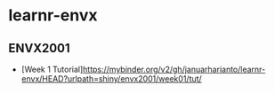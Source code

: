 # learnr-envx

## ENVX2001

<!-- shiny/test1: [![Binder](http://mybinder.org/badge_logo.svg)](http://mybinder.org/v2/gh/syoh/learnr-tutorial/master?urlpath=shiny/test1/) -->

- [Week 1
  Tutorial]https://mybinder.org/v2/gh/januarharianto/learnr-envx/HEAD?urlpath=shiny/envx2001/week01/tut/
